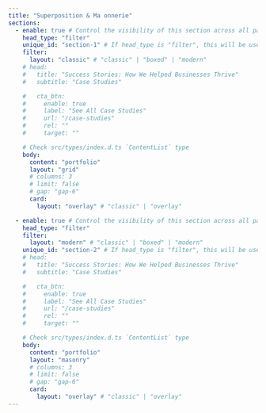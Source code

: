 ```yaml
---
title: "Superposition & Ma onnerie"
sections:
  - enable: true # Control the visibility of this section across all pages where it is used
    head_type: "filter"
    unique_id: "section-1" # If head_type is "filter", this will be used as the unique id for the filtering.
    filter:
      layout: "classic" # "classic" | "boxed" | "modern"
    # head:
    #   title: "Success Stories: How We Helped Businesses Thrive"
    #   subtitle: "Case Studies"

    #   cta_btn:
    #     enable: true
    #     label: "See All Case Studies"
    #     url: "/case-studies"
    #     rel: ""
    #     target: ""

    # Check src/types/index.d.ts `ContentList` type
    body:
      content: "portfolio"
      layout: "grid"
      # columns: 3
      # limit: false
      # gap: "gap-6"
      card:
        layout: "overlay" # "classic" | "overlay"

  - enable: true # Control the visibility of this section across all pages where it is used
    head_type: "filter"
    filter:
      layout: "modern" # "classic" | "boxed" | "modern"
    unique_id: "section-2" # If head_type is "filter", this will be used as the unique id for the filtering.
    # head:
    #   title: "Success Stories: How We Helped Businesses Thrive"
    #   subtitle: "Case Studies"

    #   cta_btn:
    #     enable: true
    #     label: "See All Case Studies"
    #     url: "/case-studies"
    #     rel: ""
    #     target: ""

    # Check src/types/index.d.ts `ContentList` type
    body:
      content: "portfolio"
      layout: "masonry"
      # columns: 3
      # limit: false
      # gap: "gap-6"
      card:
        layout: "overlay" # "classic" | "overlay"
---
```

